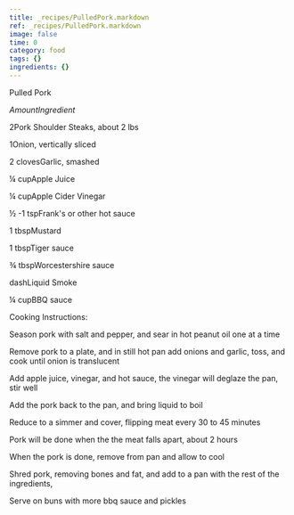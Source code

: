 ```yaml
---
title: _recipes/PulledPork.markdown
ref: _recipes/PulledPork.markdown
image: false
time: 0
category: food
tags: {}
ingredients: {}
---
```

Pulled Pork

*AmountIngredient*

2Pork Shoulder Steaks, about 2 lbs

1Onion, vertically sliced

2 clovesGarlic, smashed

¼ cupApple Juice

¼ cupApple Cider Vinegar

½ -1 tspFrank's or other hot sauce

1 tbspMustard

1 tbspTiger sauce

¾ tbspWorcestershire sauce

dashLiquid Smoke

¼ cupBBQ sauce

Cooking Instructions:

Season pork with salt and pepper, and sear in hot peanut oil one at a
time

Remove pork to a plate, and in still hot pan add onions and garlic,
toss, and cook until onion is translucent

Add apple juice, vinegar, and hot sauce, the vinegar will deglaze the
pan, stir well

Add the pork back to the pan, and bring liquid to boil

Reduce to a simmer and cover, flipping meat every 30 to 45 minutes

Pork will be done when the the meat falls apart, about 2 hours

When the pork is done, remove from pan and allow to cool

Shred pork, removing bones and fat, and add to a pan with the rest of
the ingredients,

Serve on buns with more bbq sauce and pickles
